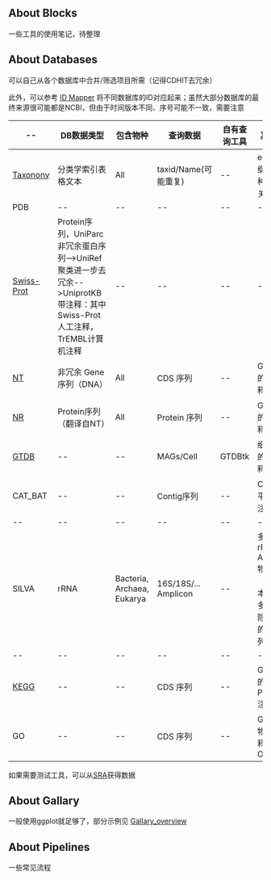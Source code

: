 


## About Blocks
一些工具的使用笔记，待整理

## About Databases

可以自己从各个数据库中合并/筛选项目所需（记得CDHIT去冗余）

此外，可以参考 [ID Mapper](./Databases/ID.md) 将不同数据库的ID对应起来；虽然大部分数据库的最终来源很可能都是NCBI，但由于时间版本不同、序号可能不一致，需要注意



| -- | DB数据类型 | 包含物种 | 查询数据 | 自有查询工具 | 其它说明 |
| -- | -- | -- | -- | -- | -- |
| [Taxonony](./Databases/Taxonony.md) | 分类学索引表格文本 | All | taxid/Name(可能重复) | -- | e.g.界门纲目科属种的对应关系 |
| PDB | -- | -- | -- | -- | -- |
| [Swiss-Prot](https://www.uniprot.org/) | Protein序列，UniParc非冗余蛋白序列-->UniRef聚类进一步去冗余-->UniprotKB带注释：其中Swiss-Prot人工注释，TrEMBL计算机注释 | -- | -- | -- | -- |
| [NT](./Databases/NT_NR.md) | 非冗余 Gene序列（DNA） | All | CDS 序列 | -- | Gene水平的物种注释 |
| [NR](./Databases/NT_NR.md) | Protein序列（翻译自NT） | All | Protein 序列 | -- | Gene水平的物种注释 |
| [GTDB](./Databases/GTDB.md) | -- | -- | MAGs/Cell | GTDBtk | 细胞水平的物种注释 |
| CAT_BAT | -- | -- | Contig序列 | -- | Contig水平的物种注释 |
| -- | -- | -- | -- | -- | -- |
| SILVA | rRNA | Bacteria, Archaea, Eukarya | 16S/18S/... Amplicon | -- | 多用于rRNA Amplicon物种注释（但新版本错误很多），或去除数据中的rRNA序列 |
| -- | -- | -- | -- | -- | -- |
| [KEGG](./Databases/KEGG.md) | -- | -- | CDS 序列 | -- | Gene所属的Pathway注释 |
| GO | -- | -- | CDS 序列 | -- | Gene的生物功能注释(Gene Ontology) |



如果需要测试工具，可以从[SRA](./Databases/SRA.md)获得数据



## About Gallary
一般使用ggplot就足够了，部分示例见 [Gallary_overview](./Gallary/Gallary_overview.md)

## About Pipelines
一些常见流程

